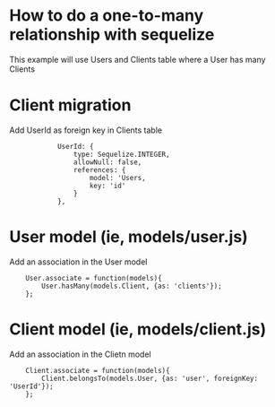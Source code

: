 # How to do a one-to-many relationship with sequelize

This example will use Users and Clients table where a User has many Clients

# Client migration

Add UserId as foreign key in Clients table

```
            UserId: {
                type: Sequelize.INTEGER,
                allowNull: false,
                references: {
                    model: 'Users,
                    key: 'id'
                }
            },
```

# User model (ie, models/user.js)

Add an association in the User model
```
    User.associate = function(models){
        User.hasMany(models.Client, {as: 'clients'});
    };
```
# Client model (ie, models/client.js)

Add an association in the Clietn model
```
    Client.associate = function(models){
        Client.belongsTo(models.User, {as: 'user', foreignKey: 'UserId'});
    };
```
